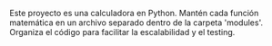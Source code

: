 <!-- Use this file to provide workspace-specific custom instructions to Copilot. For more details, visit https://code.visualstudio.com/docs/copilot/copilot-customization#_use-a-githubcopilotinstructionsmd-file -->

Este proyecto es una calculadora en Python. Mantén cada función matemática en un archivo separado dentro de la carpeta 'modules'. Organiza el código para facilitar la escalabilidad y el testing.
